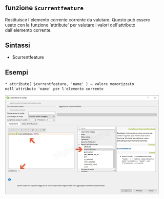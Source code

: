 ## funzione `$currentfeature`

Restituisce l'elemento corrente corrente da valutare. Questo può essere usato con la funzione 'attribute' per valutare i valori dell'attributo dall'elemento corrente.

## Sintassi

* $currentfeature


## Esempi
```
* attribute( $currentfeature, 'name' ) → valore memorizzato nell'attributo 'name' per l'elemento corrente
```

<img src="/img/record_e_attributi/$currentfeature1.png">